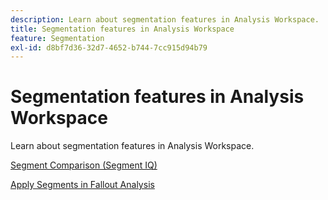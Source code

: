 ```yaml
---
description: Learn about segmentation features in Analysis Workspace.
title: Segmentation features in Analysis Workspace
feature: Segmentation
exl-id: d8bf7d36-32d7-4652-b744-7cc915d94b79
---
```

# Segmentation features in Analysis Workspace

Learn about segmentation features in Analysis Workspace.

[Segment Comparison (Segment IQ)](https://experienceleague.adobe.com/docs/analytics/analyze/analysis-workspace/panels/segment-comparison/segment-comparison.html)

[Apply Segments in Fallout Analysis](https://experienceleague.adobe.com/docs/analytics/analyze/analysis-workspace/visualizations/fallout/compare-segments-fallout.html)
